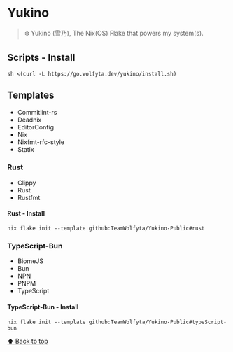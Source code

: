 # Yukino

> ❄️ Yukino (雪乃), The Nix(OS) Flake that powers my system(s).

## Scripts - Install

```shell
sh <(curl -L https://go.wolfyta.dev/yukino/install.sh)
```

## Templates

- Commitlint-rs
- Deadnix
- EditorConfig
- Nix
- Nixfmt-rfc-style
- Statix

### Rust

- Clippy
- Rust
- Rustfmt

#### Rust - Install

```shell
nix flake init --template github:TeamWolfyta/Yukino-Public#rust
```

### TypeScript-Bun

- BiomeJS
- Bun
- NPN
- PNPM
- TypeScript

#### TypeScript-Bun - Install

```shell
nix flake init --template github:TeamWolfyta/Yukino-Public#typeScript-bun
```

[⬆️ Back to top](#yukino)
